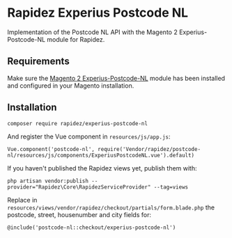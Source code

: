 # Rapidez Experius Postcode NL
Implementation of the Postcode NL API with the Magento 2 Experius-Postcode-NL module for Rapidez.

## Requirements
Make sure the [Magento 2 Experius-Postcode-NL](https://github.com/experius/Magento-2-Module-Experius-Postcode-NL) module has been installed and configured in your Magento installation.

## Installation
```
composer require rapidez/experius-postcode-nl
```

And register the Vue component in `resources/js/app.js`:
```
Vue.component('postcode-nl', require('Vendor/rapidez/postcode-nl/resources/js/components/ExperiusPostcodeNL.vue').default)
```

If you haven't published the Rapidez views yet, publish them with:
```
php artisan vendor:publish --provider="Rapidez\Core\RapidezServiceProvider" --tag=views
```

Replace in `resources/views/vendor/rapidez/checkout/partials/form.blade.php` the postcode, street, housenumber and city fields for:
```
@include('postcode-nl::checkout/experius-postcode-nl')
```
